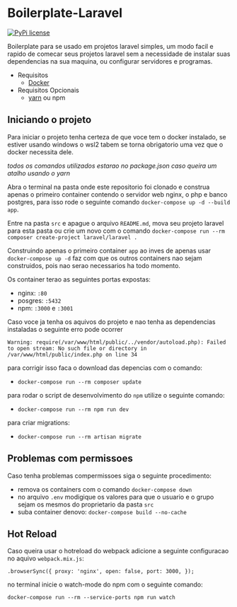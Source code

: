 # Boilerplate-Laravel

[![PyPi license](https://badgen.net/pypi/license/pip/)](https://pypi.com/project/pip/)

Boilerplate para se usado em projetos laravel simples, um modo facil e rapido de comecar seus projetos laravel sem a necessidade de instalar suas dependencias na sua maquina, ou configurar servidores e programas.

- Requisitos
  - [Docker](https://www.docker.com/products/docker-desktop)
- Requisitos Opcionais
  - [yarn](https://classic.yarnpkg.com/lang/en/docs/install/#mac-stable) ou npm

## Iniciando o projeto

Para iniciar o projeto tenha certeza de que voce tem o docker instalado, se estiver usando windows o wsl2 tabem se torna obrigatorio uma vez que o docker necessita dele.

_todos os comandos utilizados estarao no package.json caso queira um atalho usando o yarn_

Abra o terminal na pasta onde este repositorio foi clonado e construa apenas o primeiro container contendo o servidor web nginx, o php e banco postgres, para isso rode o seguinte comando `docker-compose up -d --build app`.

Entre na pasta `src` e apague o arquivo `README.md`, mova seu projeto laravel para esta pasta ou crie um novo com o comando `docker-compose run --rm composer create-project laravel/laravel .`

Construindo apenas o primeiro container `app` ao inves de apenas usar `docker-compose up -d` faz com que os outros containers nao sejam construidos, pois nao serao necessarios ha todo momento.

Os container terao as seguintes portas expostas:

- nginx: `:80`
- posgres: `:5432`
- npm: `:3000` e `:3001`

Caso voce ja tenha os aquivos do projeto e nao tenha as dependencias instaladas o seguinte erro pode ocorrer

`Warning: require(/var/www/html/public/../vendor/autoload.php): Failed to open stream: No such file or directory in /var/www/html/public/index.php on line 34`

para corrigir isso faca o download das depencias com o comando:

- `docker-compose run --rm composer update`

para rodar o script de desenvolvimento do `npm` utilize o seguinte comando:

- `docker-compose run --rm npm run dev`

para criar migrations:

- `docker-compose run --rm artisan migrate`

## Problemas com permissoes

Caso tenha problemas compermissoes siga o seguinte procedimento:

- remova os containers com o comando `docker-compose down`
- no arquivo `.env` modigique os valores para que o usuario e o grupo sejam os mesmos do proprietario da pasta `src`
- suba container denovo: `docker-compose build --no-cache`

## Hot Reload

Caso queira usar o hotreload do webpack adicione a seguinte configuracao no aquivo `webpack.mix.js`:

`.browserSync({ proxy: 'nginx', open: false, port: 3000, });`

no terminal inicie o watch-mode do npm com o seguinte comando:

`docker-compose run --rm --service-ports npm run watch`
